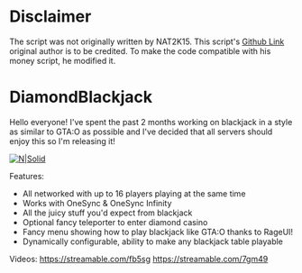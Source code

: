 # Disclaimer 
The script was not originally written by NAT2K15. This script's [Github Link](https://github.com/rubbertoe98/DiamondBlackjack) original author is to be credited. To make the code compatible with his money script, he modified it.

# DiamondBlackjack
Hello everyone! I've spent the past 2 months working on blackjack in a style as similar to GTA:O as possible and I've decided that all servers should enjoy this so I'm releasing it!
 
[![N|Solid](https://i.gyazo.com/8d6087d72268cf1aebe5c8fec2218769.png)]()

Features:
* All networked with up to 16 players playing at the same time
* Works with OneSync & OneSync Infinity
* All the juicy stuff you'd expect from blackjack
* Optional fancy teleporter to enter diamond casino
* Fancy menu showing how to play blackjack like GTA:O thanks to RageUI!
* Dynamically configurable, ability to make any blackjack table playable


Videos:
https://streamable.com/fb5sg
https://streamable.com/7gm49
